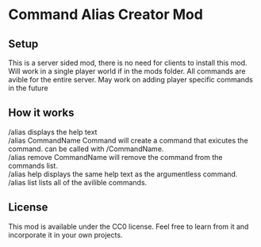 # Command Alias Creator Mod

## Setup

This is a server sided mod, there is no need for clients to install this mod. Will work in a single player world if in the mods folder. All commands are avible for the entire server. May work on adding player specific commands in the future

## How it works

/alias displays the help text <br>
/alias CommandName Command will create a command that exicutes the command. can be called with /CommandName. <br>
/alias remove CommandName will remove the command from the commands list. <Br>
/alias help displays the same help text as the argumentless command. <br>
/alias list lists all of the avilible commands. <br>

## License

This mod is available under the CC0 license. Feel free to learn from it and incorporate it in your own projects.
